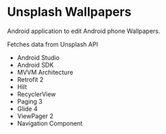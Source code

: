 # Unsplash Wallpapers

Android application to edit Android phone Wallpapers.

Fetches data from Unsplash API

- Android Studio
- Android SDK
- MVVM Architecture
- Retrofit 2
- Hilt
- RecyclerView
- Paging 3
- Glide 4
- ViewPager 2
- Navigation Component

